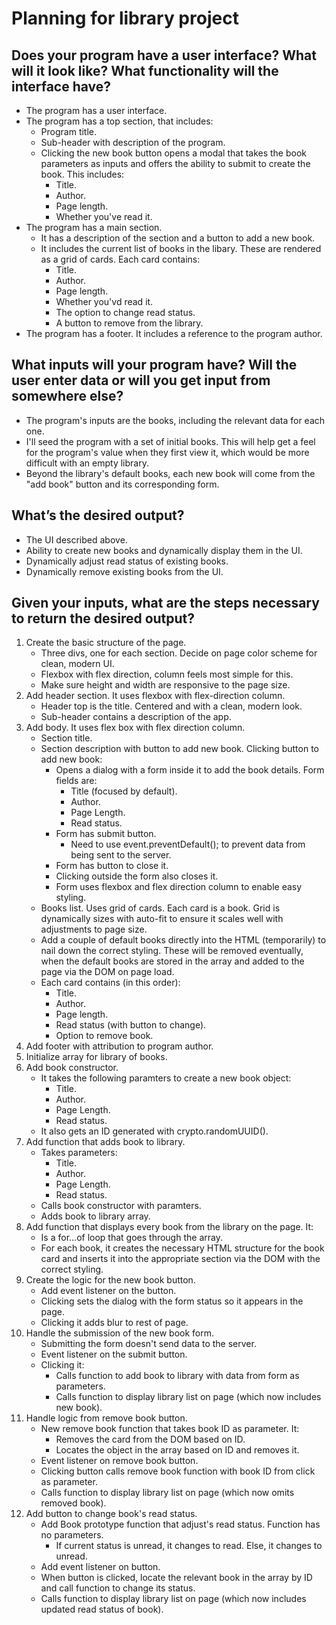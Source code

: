 # Planning for library project 

## Does your program have a user interface? What will it look like? What functionality will the interface have? 
- The program has a user interface. 
- The program has a top section, that includes:
    - Program title. 
    - Sub-header with description of the program.
    - Clicking the new book button opens a modal that takes the book parameters as inputs and offers the ability to submit to create the book. This includes:
        - Title. 
        - Author. 
        - Page length. 
        - Whether you've read it. 
- The program has a main section. 
    - It has a description of the section and a button to add a new book. 
    - It includes the current list of books in the libary. These are rendered as a grid of cards. Each card contains:
        - Title. 
        - Author. 
        - Page length. 
        - Whether you'vd read it. 
        - The option to change read status. 
        - A button to remove from the library. 
- The program has a footer. It includes a reference to the program author. 

## What inputs will your program have? Will the user enter data or will you get input from somewhere else?
- The program's inputs are the books, including the relevant data for each one. 
- I'll seed the program with a set of initial books. This will help get a feel for the program's value when they first view it, which would be more difficult with an empty library. 
- Beyond the library's default books, each new book will come from the "add book" button and its corresponding form. 

## What’s the desired output?
- The UI described above. 
- Ability to create new books and dynamically display them in the UI. 
- Dynamically adjust read status of existing books. 
- Dynamically remove existing books from the UI. 

## Given your inputs, what are the steps necessary to return the desired output?
1. Create the basic structure of the page. 
    - Three divs, one for each section. Decide on page color scheme for clean, modern UI. 
    - Flexbox with flex direction, column feels most simple for this. 
    - Make sure height and width are responsive to the page size. 
2. Add header section. It uses flexbox with flex-direction column. 
    - Header top is the title. Centered and with a clean, modern look. 
    - Sub-header contains a description of the app. 
3. Add body. It uses flex box with flex direction column. 
    - Section title. 
    - Section description with button to add new book. Clicking button to add new book:
        - Opens a dialog with a form inside it to add the book details. Form fields are:
            - Title (focused by default). 
            - Author. 
            - Page Length. 
            - Read status. 
        - Form has submit button.
            - Need to use event.preventDefault(); to prevent data from being sent to the server.  
        - Form has button to close it. 
        - Clicking outside the form also closes it. 
        - Form uses flexbox and flex direction column to enable easy styling. 
    - Books list. Uses grid of cards. Each card is a book. Grid is dynamically sizes with auto-fit to ensure it scales well with adjustments to page size. 
    - Add a couple of default books directly into the HTML (temporarily) to nail down the correct styling. These will be removed eventually, when the default books are stored in the array and added to the page via the DOM on page load. 
    - Each card contains (in this order):
        - Title. 
        - Author. 
        - Page length. 
        - Read status (with button to change). 
        - Option to remove book. 
4. Add footer with attribution to program author. 
5. Initialize array for library of books. 
6. Add book constructor. 
    - It takes the following paramters to create a new book object:
        - Title. 
        - Author. 
        - Page Length. 
        - Read status. 
    - It also gets an ID generated with crypto.randomUUID(). 
7. Add function that adds book to library. 
    - Takes parameters:
        - Title. 
        - Author. 
        - Page Length. 
        - Read status.
    - Calls book constructor with paramters. 
    - Adds book to library array. 
8. Add function that displays every book from the library on the page. It:
    - Is a for...of loop that goes through the array. 
    - For each book, it creates the necessary HTML structure for the book card and inserts it into the appropriate section via the DOM with the correct styling. 
9. Create the logic for the new book button. 
    - Add event listener on the button. 
    - Clicking sets the dialog with the form status so it appears in the page.
    - Clicking it adds blur to rest of page. 
10. Handle the submission of the new book form. 
    - Submitting the form doesn't send data to the server. 
    - Event listener on the submit button. 
    - Clicking it: 
        - Calls function to add book to library with data from form as parameters. 
        - Calls function to display library list on page (which now includes new book). 
11. Handle logic from remove book button. 
    - New remove book function that takes book ID as parameter. It:
        - Removes the card from the DOM based on ID. 
        - Locates the object in the array based on ID and removes it. 
    - Event listener on remove book button. 
    - Clicking button calls remove book function with book ID from click as parameter. 
    - Calls function to display library list on page (which now omits removed book).
12. Add button to change book's read status. 
    - Add Book prototype function that adjust's read status. Function has no parameters. 
        - If current status is unread, it changes to read. Else, it changes to unread. 
    - Add event listener on button. 
    - When button is clicked, locate the relevant book in the array by ID and call function to change its status. 
    - Calls function to display library list on page (which now includes updated read status of book). 